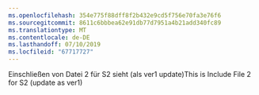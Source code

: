 ```yaml
---
ms.openlocfilehash: 354e775f88dff8f2b432e9cd5f756e70fa3e76f6
ms.sourcegitcommit: 8611c6bbbea62e91db77d7951a4b21add340fc89
ms.translationtype: MT
ms.contentlocale: de-DE
ms.lasthandoff: 07/10/2019
ms.locfileid: "67717727"
---
```

<span data-ttu-id="0f108-101">Einschließen von Datei 2 für S2 sieht (als ver1 update)</span><span class="sxs-lookup"><span data-stu-id="0f108-101">This is Include File 2 for S2 (update as ver1)</span></span>
